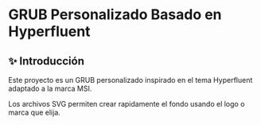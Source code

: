 # GRUB Personalizado Basado en Hyperfluent

## ✨ Introducción
Este proyecto es un GRUB personalizado inspirado en el tema Hyperfluent adaptado a la marca MSI.

Los archivos SVG permiten crear rapidamente el fondo usando el logo o marca que elija.